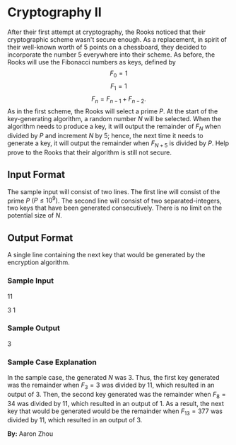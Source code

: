 # Cryptography II

After their first attempt at cryptography, the Rooks noticed that their cryptographic scheme wasn't secure enough. As a replacement, in spirit of their well-known worth of 5 points on a chessboard, they decided to incorporate the number 5 everywhere into their scheme. As before, the Rooks will use the Fibonacci numbers as keys, defined by 
$$F_0 = 1$$ 
$$F_1 = 1$$ 
$$F_n = F_{n-1} + F_{n-2}.$$
As in the first scheme, the Rooks will select a prime $P$. At the start of the key-generating algorithm, a random number $N$ will be selected. When the algorithm needs to produce a key, it will output the remainder of $F_N$ when divided by $P$ and increment $N$ by 5; hence, the next time it needs to generate a key, it will output the remainder when $F_{N+5}$ is divided by $P$. Help prove to the Rooks that their algorithm is still not secure. 

## Input Format

The sample input will consist of two lines. The first line will consist of the prime $P$ $(P \leq 10^9)$. The second line will consist of two separated-integers, two keys that have been generated consecutively. There is no limit on the potential size of $N$. 

## Output Format

A single line containing the next key that would be generated by the encryption algorithm.

### Sample Input

$11$

$3$ $1$

### Sample Output

$3$

### Sample Case Explanation

In the sample case, the generated $N$ was 3. Thus, the first key generated was the remainder when $F_3 = 3$ was divided by 11, which resulted in an output of 3. Then, the second key generated was the remainder when $F_8 = 34$ was divided by 11, which resulted in an output of 1. As a result, the next key that would be generated would be the remainder when $F_{13} = 377$ was divided by 11, which resulted in an output of 3. 

**By:** Aaron Zhou
